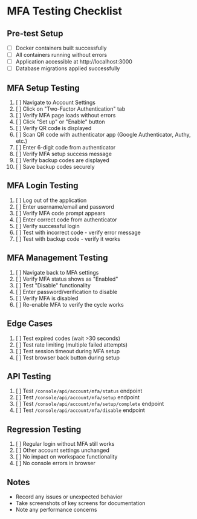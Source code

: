 # MFA Testing Checklist

## Pre-test Setup
- [ ] Docker containers built successfully
- [ ] All containers running without errors
- [ ] Application accessible at http://localhost:3000
- [ ] Database migrations applied successfully

## MFA Setup Testing
1. [ ] Navigate to Account Settings
2. [ ] Click on "Two-Factor Authentication" tab
3. [ ] Verify MFA page loads without errors
4. [ ] Click "Set up" or "Enable" button
5. [ ] Verify QR code is displayed
6. [ ] Scan QR code with authenticator app (Google Authenticator, Authy, etc.)
7. [ ] Enter 6-digit code from authenticator
8. [ ] Verify MFA setup success message
9. [ ] Verify backup codes are displayed
10. [ ] Save backup codes securely

## MFA Login Testing
1. [ ] Log out of the application
2. [ ] Enter username/email and password
3. [ ] Verify MFA code prompt appears
4. [ ] Enter correct code from authenticator
5. [ ] Verify successful login
6. [ ] Test with incorrect code - verify error message
7. [ ] Test with backup code - verify it works

## MFA Management Testing
1. [ ] Navigate back to MFA settings
2. [ ] Verify MFA status shows as "Enabled"
3. [ ] Test "Disable" functionality
4. [ ] Enter password/verification to disable
5. [ ] Verify MFA is disabled
6. [ ] Re-enable MFA to verify the cycle works

## Edge Cases
1. [ ] Test expired codes (wait >30 seconds)
2. [ ] Test rate limiting (multiple failed attempts)
3. [ ] Test session timeout during MFA setup
4. [ ] Test browser back button during setup

## API Testing
1. [ ] Test `/console/api/account/mfa/status` endpoint
2. [ ] Test `/console/api/account/mfa/setup` endpoint
3. [ ] Test `/console/api/account/mfa/setup/complete` endpoint
4. [ ] Test `/console/api/account/mfa/disable` endpoint

## Regression Testing
1. [ ] Regular login without MFA still works
2. [ ] Other account settings unchanged
3. [ ] No impact on workspace functionality
4. [ ] No console errors in browser

## Notes
- Record any issues or unexpected behavior
- Take screenshots of key screens for documentation
- Note any performance concerns